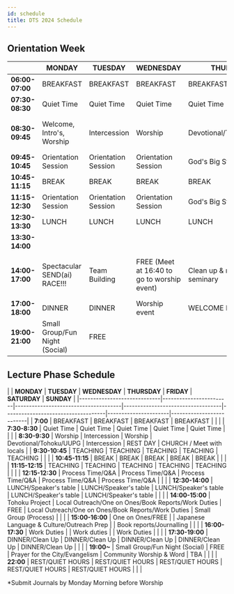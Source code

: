 ```yaml
---
id: schedule
title: DTS 2024 Schedule
---
```


## Orientation Week

|                | **MONDAY**          | **TUESDAY**          | **WEDNESDAY**       | **THURSDAY**         | **FRIDAY**           | **SATURDAY**      | **SUNDAY**              |
|---------------------------------------------------|-----------------|------------------|-----------------|------------------|------------------|---------------|------------------|
| **06:00-07:00**  | BREAKFAST        | BREAKFAST        | BREAKFAST        | BREAKFAST        | BREAKFAST        |                  |                  |
| **07:30-08:30**  | Quiet Time | Quiet Time | Quiet Time | Quiet Time | Quiet Time |               |                |
| **08:30-09:45**  | Welcome, Intro's, Worship | Intercession | Worship   | Devotional/Tohoku/UUPG  | Intercession  | REST DAY      |  CHURCH / Meet with locals  |
| **09:45-10:45**  | Orientation Session | Orientation Session | Orientation Session | God's Big Story | God's Big Story |               |                     |
| **10:45-11:15**   | BREAK       | BREAK        | BREAK       | BREAK        | BREAK        |               |                     |
| **11:15-12:30**   | Orientation Session | Orientation Session | Orientation Session | God's Big Story | God's Big Story |               |                     |
| **12:30-13:30**   | LUNCH       | LUNCH        | LUNCH       | LUNCH        | LUNCH        | LUNCH     | LUNCH            |
| **13:30-14:00**     |                 |                  |                 |                  | Lunch Clean Up   |               |                     |
| **14:00-17:00**   | Spectacular SEND(ai) RACE!!! | Team Building | FREE (Meet at 16:40 to go to worship event) | Clean up & move to seminary | Work duties, book reports & journalling |               |                     |
| **17:00-18:00**  | DINNER      | DINNER       | Worship event      | WELCOME DINNER       | DINNER      |               |                     |
| **19:00-21:00**  | Small Group/Fun Night (Social) | FREE           |   |  | Fun Night       |               |                     |

## Lecture Phase Schedule

|                   | **MONDAY**            | **TUESDAY**          | **WEDNESDAY**                      | **THURSDAY**                         | **FRIDAY**         | **SATURDAY**               |  **SUNDAY**           |
|-----------------------------|------------------------|--------------------------------------|-----------------------------------|------------------------------------|----------------------|--------------------------|
| **7:00**               | BREAKFAST          | BREAKFAST                        | BREAKFAST                     | BREAKFAST                      |                      |                          |
| **7:30-8:30**          | Quiet Time         | Quiet Time | Quiet Time | Quiet Time | Quiet Time  |   |   |
| **8:30-9:30**          | Worship                | Intercession                         | Worship                           | Devotional/Tohoku/UUPG              | Intercession                     |   REST DAY      | CHURCH / Meet with locals  |
| **9:30-10:45**         | TEACHING           | TEACHING                         | TEACHING                      | TEACHING                       | TEACHING          |                          |    |
| **10:45-11:15**        | BREAK              | BREAK                            | BREAK                         | BREAK                          | BREAK             |                          |    |
| **11:15-12:15**        | TEACHING           | TEACHING                         | TEACHING                      | TEACHING                      | TEACHING          |                          |    |
| **12:15-12:30**        | Process Time/Q&A       | Process Time/Q&A                     | Process Time/Q&A                  | Process Time/Q&A                   | Process Time/Q&A      |                          |    |
| **12:30-14:00**        | LUNCH/Speaker's table | LUNCH/Speaker's table             | LUNCH/Speaker's table         | LUNCH/Speaker's table          | LUNCH/Speaker's table |                          |    |
| **14:00-15:00**        | Tohoku Project     | Local Outreach/One on Ones/Book Reports/Work Duties | FREE | Local Outreach/One on Ones/Book Reports/Work Duties | Small Group (Process)   |                          |    |
| **15:00-16:00**        | One on Ones/FREE |  | Japanese Language & Culture/Outreach Prep |  | Book reports/Journalling        |            |    |
| **16:00-17:30**        | Work Duties |  | Work duties |  | Work Duties |                    |    |
| **17:30-19:00**        | DINNER/Clean Up    | DINNER/Clean Up            | DINNER/Clean Up               | DINNER/Clean Up                | DINNER/Clean Up   |                          |    |
| **19:00~**             | Small Group/Fun Night (Social) | FREE          | Prayer for the City/Evangelism    | Community Worship & Word   | TBA                  |                          |    |
| **22:00**              | REST/QUIET HOURS   | REST/QUIET HOURS                 | REST/QUIET HOURS              | REST/QUIET HOURS               | REST/QUIET HOURS  |                          |    |

*Submit Journals by Monday Morning before Worship
